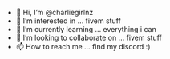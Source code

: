 - 👋 Hi, I’m @charliegirlnz
- 👀 I’m interested in ... fivem stuff
- 🌱 I’m currently learning ... everything i can
- 💞️ I’m looking to collaborate on ...  fivem stuff
- 📫 How to reach me ...  find my discord :)

<!---
charliegirlnz/charliegirlnz is a ✨ special ✨ repository because its `README.md` (this file) appears on your GitHub profile.
You can click the Preview link to take a look at your changes.
--->
